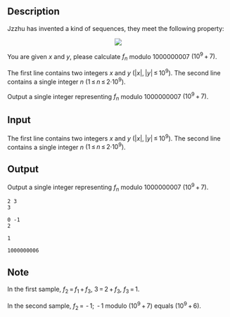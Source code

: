 ## Description

<div><p>Jzzhu has invented a kind of sequences, they meet the following property:</p><center class="tex-equation"><img align="middle" class="tex-formula" src="file://DKLTWaKZ.png" style="max-width: 100.0%;max-height: 100.0%;"></center><p>You are given <span class="tex-span"><i>x</i></span> and <span class="tex-span"><i>y</i></span>, please calculate <span class="tex-span"><i>f</i><sub class="lower-index"><i>n</i></sub></span> modulo <span class="tex-span">1000000007</span> <span class="tex-span">(10<sup class="upper-index">9</sup> + 7)</span>.</p></div><div class="input-specification"><p>The first line contains two integers <span class="tex-span"><i>x</i></span> and <span class="tex-span"><i>y</i></span> <span class="tex-span">(|<i>x</i>|, |<i>y</i>| ≤ 10<sup class="upper-index">9</sup>)</span>. The second line contains a single integer <span class="tex-span"><i>n</i></span> <span class="tex-span">(1 ≤ <i>n</i> ≤ 2·10<sup class="upper-index">9</sup>)</span>.</p></div><div class="output-specification"><p>Output a single integer representing <span class="tex-span"><i>f</i><sub class="lower-index"><i>n</i></sub></span> modulo <span class="tex-span">1000000007</span> <span class="tex-span">(10<sup class="upper-index">9</sup> + 7)</span>.</p></div>

## Input

<p>The first line contains two integers <span class="tex-span"><i>x</i></span> and <span class="tex-span"><i>y</i></span> <span class="tex-span">(|<i>x</i>|, |<i>y</i>| ≤ 10<sup class="upper-index">9</sup>)</span>. The second line contains a single integer <span class="tex-span"><i>n</i></span> <span class="tex-span">(1 ≤ <i>n</i> ≤ 2·10<sup class="upper-index">9</sup>)</span>.</p>

## Output

<p>Output a single integer representing <span class="tex-span"><i>f</i><sub class="lower-index"><i>n</i></sub></span> modulo <span class="tex-span">1000000007</span> <span class="tex-span">(10<sup class="upper-index">9</sup> + 7)</span>.</p>





```input1
2 3
3

```




```input2
0 -1
2

```




```output1
1

```




```output2
1000000006

```



## Note

<p>In the first sample, <span class="tex-span"><i>f</i><sub class="lower-index">2</sub> = <i>f</i><sub class="lower-index">1</sub> + <i>f</i><sub class="lower-index">3</sub></span>, <span class="tex-span">3 = 2 + <i>f</i><sub class="lower-index">3</sub></span>, <span class="tex-span"><i>f</i><sub class="lower-index">3</sub> = 1</span>.</p><p>In the second sample, <span class="tex-span"><i>f</i><sub class="lower-index">2</sub> =  - 1</span>; <span class="tex-span"> - 1</span> modulo <span class="tex-span">(10<sup class="upper-index">9</sup> + 7)</span> equals <span class="tex-span">(10<sup class="upper-index">9</sup> + 6)</span>.</p>
